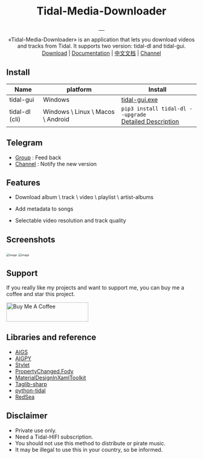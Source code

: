 <div align="center">
  <h1>Tidal-Media-Downloader</h1>
  <a href="https://github.com/yaronzz/Tidal-Media-Downloader/blob/master/LICENSE">
    <img src="https://img.shields.io/github/license/yaronzz/Tidal-Media-Downloader.svg?style=flat-square" alt="">
  </a>
  <a href="https://github.com/yaronzz/Tidal-Media-Downloader/releases">
    <img src="https://img.shields.io/github/v/release/yaronzz/Tidal-Media-Downloader.svg?style=flat-square" alt="">
  </a>
  <a href="https://www.python.org/">
    <img src="https://img.shields.io/github/issues/yaronzz/Tidal-Media-Downloader.svg?style=flat-square" alt="">
  </a>
  <a href="https://github.com/yaronzz/Tidal-Media-Downloader">
    <img src="https://img.shields.io/github/downloads/yaronzz/Tidal-Media-Downloader/total?label=tidal-gui%20download" alt="">
  </a>
  <a href="https://pypi.org/project/tidal-dl/">
    <img src="https://img.shields.io/pypi/dm/tidal-dl?label=tidal-dl%20download" alt="">
  </a>
</div>
<p align="center">
  «Tidal-Media-Downloader» is an application that lets you download videos and tracks from Tidal. It supports two version: tidal-dl and tidal-gui. 
    <br>
        <a href="https://github.com/yaronzz/Tidal-Media-Downloader/releases">Download</a> |
        <a href="https://yaronzz.top/post/tidal_dl_installation/">Documentation</a> |
        <a href="https://yaronzz.top/post/tidal_dl_installation_chn/">中文文档</a> |
        <a href="https://t.me/Tidal_Media_Downloader">Channel</a>
    <br>
</p>

## Install
| Name           | platform                          | Install                                                      |
| -------------- | --------------------------------- | ------------------------------------------------------------ |
| tidal-gui      | Windows                           | [tidal-gui.exe](https://github.com/yaronzz/Tidal-Media-Downloader/releases) |
| tidal-dl (cli) | Windows \ Linux \ Macos \ Android | ```pip3 install tidal-dl --upgrade```<br />[Detailed Description](https://yaronzz.top/post/tidal_dl_installation/#Install) |

## Telegram
- [Group](https://t.me/tidal_group) : Feed back
- [Channel](https://t.me/Tidal_Media_Downloader) : Notify the new version 

## Features
- Download album \ track \ video \ playlist \ artist-albums

- Add metadata to songs

- Selectable video resolution and track quality

## Screenshots
<img src="https://i.loli.net/2020/06/28/k2uXqS4VeHG3R1n.png" alt="image" style="zoom: 50%;" />

<img src="https://i.loli.net/2020/06/28/zKMktEwX6aWySLN.png" alt="image" style="zoom: 50%;" />

## Support

If you really like my projects and want to support me, you can buy me a coffee and star this project. 

<a href="https://www.buymeacoffee.com/yaronzz" target="_blank"><img src="https://cdn.buymeacoffee.com/buttons/arial-orange.png" alt="Buy Me A Coffee" style="height: 51px !important;width: 217px !important;" ></a>

## Libraries and reference

- [AIGS](https://github.com/yaronzz/AIGS)
- [AIGPY](https://github.com/yaronzz/AIGPY)
- [Stylet](https://github.com/canton7/Stylet)
- [PropertyChanged.Fody](https://github.com/Fody/PropertyChanged)
- [MaterialDesignInXamlToolkit](https://github.com/ButchersBoy/MaterialDesignInXamlToolkit)
- [Taglib-sharp](https://github.com/mono/taglib-sharp)
- [python-tidal](https://github.com/tamland/python-tidal)
- [RedSea](https://github.com/redsudo/RedSea)

## Disclaimer
- Private use only.
- Need a Tidal-HIFI subscription. 
- You should not use this method to distribute or pirate music.
- It may be illegal to use this in your country, so be informed.



